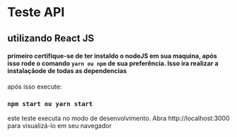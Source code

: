 # Teste API
## utilizando React JS

#### primeiro certifique-se de ter instaldo o nodeJS em sua maquina, após isso rode o comando `yarn ou npm` de sua preferência. Isso ira realizar a instalaçãode de todas as dependencias

após isso execute:
### `npm start ou yarn start`

este teste executa no modo de desenvolvimento.
Abra http://localhost:3000 para visualizá-lo em seu navegador


